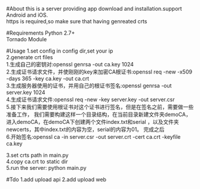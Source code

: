 #About
this is a server providing  app download and installation.support Android and iOS.<br/>
https is required,so make sure that having genreated crts

#Requirements
Python 2.7+<br/>
Tornado Module

#Usage
1.set config in config dir,set your ip<br/>
2.generate crt files<br/>
    1.生成自己的密钥对:openssl genrsa -out ca.key 1024 <br/>
    2.生成证书请求文件，并使刚刚的key来加密CA根证书:openssl req -new -x509 -days 365 -key ca.key -out ca.crt<br/>
    3.生成服务器使用的证书，并用自己的根证书签名:openssl genrsa -out server.key 1024  <br/>
    4.生成证书请求文件:openssl req -new -key server.key -out server.csr <br/>
    5.接下来我们需要使用根证书对这个证书进行签名，但是在签名之前，需要做一些准备工作， 我们需要构建这样一个目录结构，在当前目录新建文件夹demoCA，
进入demoCA，在demoCA下创建两个文件index.txt和serial ，以及文件夹newcerts，其中index.txt的内容为空，serial的内容为01。
完成之后<br/>
    6.开始签名:openssl ca -in server.csr -out server.crt -cert ca.crt -keyfile ca.key <br/> 
    
3.set crts path in main.py<br/>
4.copy ca.crt to static dir<br/>
5.run the server: python main.py<br/>

#Tdo
1.add upload api
2.add upload web


    
